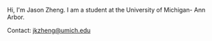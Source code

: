Hi, I'm Jason Zheng. I am a student at the University of Michigan- Ann Arbor.

Contact: jkzheng@umich.edu

